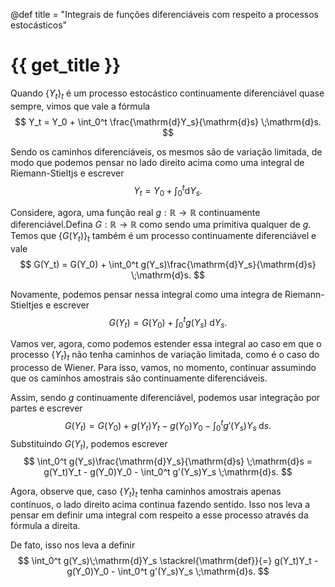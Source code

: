 @def title = "Integrais de funções diferenciáveis com respeito a processos estocásticos"

# {{ get_title }}

Quando $\{Y_t\}_t$ é um processo estocástico continuamente diferenciável quase sempre, vimos que vale a fórmula
$$
Y_t = Y_0 + \int_0^t \frac{\mathrm{d}Y_s}{\mathrm{d}s} \;\mathrm{d}s.
$$

Sendo os caminhos diferenciáveis, os mesmos são de variação limitada, de modo que podemos pensar no lado direito acima como uma integral de Riemann-Stieltjs e escrever
$$
Y_t = Y_0 + \int_0^t \mathrm{d}Y_s.
$$

Considere, agora, uma função real $g:\mathbb{R} \rightarrow\mathbb{R}$ continuamente diferenciável.Defina $G:\mathbb{R} \rightarrow\mathbb{R}$ como sendo uma primitiva qualquer de $g$. Temos que $\{G(Y_t)\}_t$ também é um processo continuamente diferenciável e vale
$$
G(Y_t) = G(Y_0) + \int_0^t g(Y_s)\frac{\mathrm{d}Y_s}{\mathrm{d}s} \;\mathrm{d}s.
$$

Novamente, podemos pensar nessa integral como uma integra de Riemann-Stieltjes e escrever
$$
G(Y_t) = G(Y_0) + \int_0^t g(Y_s) \;\mathrm{d}Y_s.
$$

Vamos ver, agora, como podemos estender essa integral ao caso em que o processo $\{Y_t\}_t$ não tenha caminhos de variação limitada, como é o caso do processo de Wiener. Para isso, vamos, no momento, continuar assumindo que os caminhos amostrais são continuamente diferenciáveis.

Assim, sendo $g$ continuamente diferenciável, podemos usar integração por partes e escrever
$$
G(Y_t) = G(Y_0) + g(Y_t)Y_t - g(Y_0)Y_0 - \int_0^t g'(Y_s)Y_s \;\mathrm{d}s.
$$
Substituindo $G(Y_t)$, podemos escrever
$$
\int_0^t g(Y_s)\frac{\mathrm{d}Y_s}{\mathrm{d}s} \;\mathrm{d}s = g(Y_t)Y_t - g(Y_0)Y_0 - \int_0^t g'(Y_s)Y_s \;\mathrm{d}s.
$$

Agora, observe que, caso $\{Y_t\}_t$ tenha caminhos amostrais apenas contínuos, o lado direito acima continua fazendo sentido. Isso nos leva a pensar em definir uma integral com respeito a esse processo através da fórmula a direita.

De fato, isso nos leva a definir
$$
\int_0^t g(Y_s)\;\mathrm{d}Y_s \stackrel{\mathrm{def}}{=} g(Y_t)Y_t - g(Y_0)Y_0 - \int_0^t g'(Y_s)Y_s \;\mathrm{d}s.
$$
